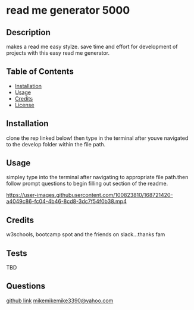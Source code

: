 # read me generator 5000

## Description
makes a read me easy stylze. save time and effort for development of projects with this easy read me generator.

## Table of Contents
- [Installation](#installation)
- [Usage](#usage)
- [Credits](#credits)
- [License](#license)

## Installation
clone the rep linked below! then type <node index> in the terminal after youve navigated to the develop folder within the file path.

## Usage
simpley type <node index> into the terminal after navigating to appropriate file path.then follow prompt questions to begin filling out section of the readme.


https://user-images.githubusercontent.com/100823810/168721420-a4049c86-fc04-4b46-8cd8-3dc7f54f0b38.mp4


## Credits
w3schools, bootcamp spot and the friends on slack...thanks fam




## Tests
TBD

## Questions
[github link](https://github.com/mpeterson56/ReadMe-Maker-5000)
mikemikemike3390@yahoo.com
